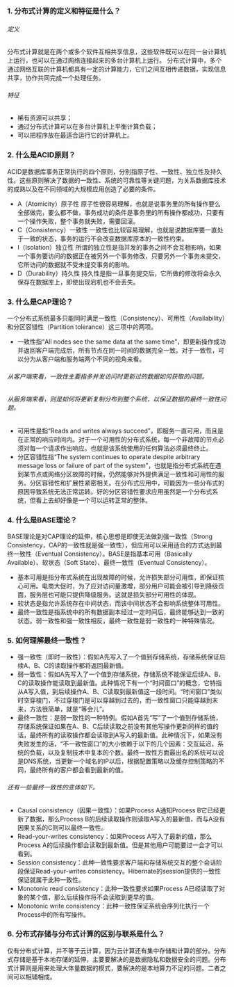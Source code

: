 ### 1. 分布式计算的定义和特征是什么？
###### 定义
分布式计算就是在两个或多个软件互相共享信息，这些软件既可以在同一台计算机上运行，也可以在通过网络连接起来的多台计算机上运行。
分布式计算中，多个通过网络互联的计算机都具有一定的计算能力，它们之间互相传递数据，实现信息共享，协作共同完成一个处理任务。
###### 特征
- 稀有资源可以共享；
- 通过分布式计算可以在多台计算机上平衡计算负载；
- 可以把程序放在最适合运行它的计算机上。
### 2. 什么是ACID原则？
ACID是数据库事务正常执行的四个原则，分别指原子性、一致性、独立性及持久性。这些原则解决了数据的一致性、系统的可靠性等关键问题，为关系数据库技术的成熟以及在不同领域的大规模应用创造了必要的条件。
- A（Atomicity）原子性
原子性很容易理解，也就是说事务里的所有操作要么全部做完，要么都不做，事务成功的条件是事务里的所有操作都成功，只要有一个操作失败，整个事务就失败，需要回滚。
- C（Consistency）一致性
一致性也比较容易理解，也就是说数据库要一直处于一致的状态，事务的运行不会改变数据库原本的一致性约束。
- I（Isolation）独立性
所谓的独立性是指并发的事务之间不会互相影响，如果一个事务要访问的数据正在被另外一个事务修改，只要另外一个事务未提交，它所访问的数据就不受未提交事务的影响。
- D（Durability）持久性
持久性是指一旦事务提交后，它所做的修改将会永久保存在数据库上，即使出现宕机也不会丢失。
### 3. 什么是CAP理论？
一个分布式系统最多只能同时满足一致性（Consistency）、可用性（Availability）和分区容错性（Partition tolerance）这三项中的两项。
- 一致性指“All nodes see the same data at the same time”，即更新操作成功并返回客户端完成后，所有节点在同一时间的数据完全一致。对于一致性，可以分为从客户端和服务端两个不同的视角来看。
###### 从客户端来看，一致性主要指多并发访问时更新过的数据如何获取的问题。
###### 从服务端来看，则是如何将更新复制分布到整个系统，以保证数据的最终一致性问题。
- 可用性是指“Reads and writes always succeed”，即服务一直可用，而且是在正常的响应时间内。对于一个可用性的分布式系统，每一个非故障的节点必须对每一个请求作出响应。也就是该系统使用的任何算法必须最终终止。
- 分区容错性指“The system continues to operate despite arbitrary message loss or failure of part of the system”，也就是指分布式系统在遇到某节点或网络分区故障的时候，仍然能够对外提供满足一致性和可用性的服务。分区容错性和扩展性紧密相关。在分布式应用中，可能因为一些分布式的原因导致系统无法正常运转。好的分区容错性要求应用虽然是一个分布式系统，但看上去却好像是一个可以运转正常的整体。
### 4. 什么是BASE理论？
BASE理论是对CAP理论的延伸，核心思想是即使无法做到强一致性（Strong Consistency，CAP的一致性就是强一致性），但应用可以采用适合的方式达到最终一致性（Eventual Consistency）。BASE是指基本可用（Basically Available）、软状态（Soft State）、最终一致性（Eventual Consistency）。
- 基本可用是指分布式系统在出现故障的时候，允许损失部分可用性，即保证核心可用。电商大促时，为了应对访问量激增，部分用户可能会被引导到降级页面，服务层也可能只提供降级服务。这就是损失部分可用性的体现。
- 软状态是指允许系统存在中间状态，而该中间状态不会影响系统整体可用性。
- 最终一致性是指系统中的所有数据副本经过一定时间后，最终能够达到一致的状态。弱一致性和强一致性相反，最终一致性是弱一致性的一种特殊情况。
### 5. 如何理解最终一致性？
- 强一致性（即时一致性）：假如A先写入了一个值到存储系统，存储系统保证后续A、B、C的读取操作都将返回最新值。
- 弱一致性：假如A先写入了一个值到存储系统，存储系统不能保证后续A、B、C的读取操作能读取到最新值。此种情况下有一个“时间窗口”的概念，它特指从A写入值，到后续操作A、B、C读取到最新值这一段时间。“时间窗口”类似时空穿梭门，不过穿梭门是可以穿越到过去的，而一致性窗口只能穿越到未来，方法很简单，就是“等会儿”。
- 最终一致性：是弱一致性的一种特例。假如A首先“写”了一个值到存储系统，存储系统保证如果在A、B、C后续读取之前没有其他写操作更新同样的值的话，最终所有的读取操作都会读取到A写入的最新值。此种情况下，如果没有失败发生的话，“不一致性窗口”的大小依赖于以下的几个因素：交互延迟，系统的负载，以及复制技术中复本的个数。最终一致性方面最出名的系统可以说是DNS系统，当更新一个域名的IP以后，根据配置策略以及缓存控制策略的不同，最终所有的客户都会看到最新的值。
###### 还有一些最终一致性的变体如下。
- Causal consistency（因果一致性）：如果Process A通知Process B它已经更新了数据，那么Process B的后续读取操作则读取A写入的最新值，而与A没有因果关系的C则可以最终一致性。
- Read-your-writes consistency：如果Process A写入了最新的值，那么Process A的后续操作都会读取到最新值。但是其他用户可能要过一会才可以看到。
- Session consistency：此种一致性要求客户端和存储系统交互的整个会话阶段保证Read-your-writes consistency。Hibernate的session提供的一致性保证就属于此种一致性。
- Monotonic read consistency：此种一致性要求如果Process A已经读取了对象的某个值，那么后续操作将不会读取到更早的值。
- Monotonic write consistency：此种一致性保证系统会序列化执行一个Process中的所有写操作。
### 6. 分布式存储与分布式计算的区别与联系是什么？
仅有分布式计算，并不等于云计算，因为云计算还有集中存储和计算的部分。分布式存储是基于本地存储的延伸，主要要解决的是数据隐私和数据安全的问题。分布式计算则是用来处理大体量数据的模式，要解决的是本地算力不足的问题。二者之间可以相辅相成。
